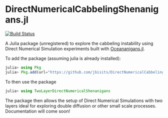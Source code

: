 # DirectNumericalCabbelingShenanigans.jl

[![Build Status](https://github.com/jbisits/DirectNumericalShenanigans.jl/actions/workflows/CI.yml/badge.svg?branch=main)](https://github.com/jbisits/DirectNumericalShenanigans.jl/actions/workflows/CI.yml?query=branch%3Amain)

A Julia package (unregistered) to explore the cabbeling instability using Direct Numerical Simulation experiments built with [Oceananigans.jl](https://github.com/CliMA/Oceananigans.jl).

To add the package (assuming julia is already installed):

```julia
julia> using Pkg
julia> Pkg.add(url="https://github.com/jbisits/DirectNumericalCabbelingShenanigans.jl.git")
```

To then use the package

```julia
julia> using TwoLayerDirectNumericalShenanigans
```

The package then allows the setup of Direct Numerical Simulations with two layers ideal for exploring double diffusion or other small scale processes.
Documentation will come soon!
